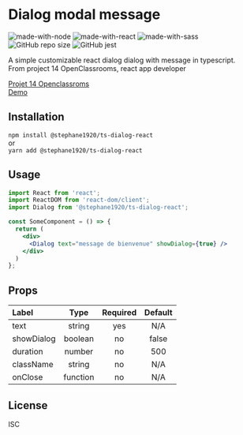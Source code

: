 # Dialog modal message
![made-with-node](https://img.shields.io/badge/Node.js-43853D?style=for-the-badge&logo=node.js&logoColor=white) ![made-with-react](https://img.shields.io/badge/-ReactJs-61DAFB?style=for-the-badge&logo=react&logoColor=FFFFFF) ![made-with-sass](	https://img.shields.io/badge/Sass-CC6699?style=for-the-badge&logo=sass&logoColor=white) 
![GitHub repo size](https://img.shields.io/github/repo-size/StephaneLi/lib_typescript-dialog-react)
![GitHub jest](https://img.shields.io/badge/coverage-100%25-yellow)  

A simple customizable react dialog dialog with message in typescript.  
From project 14 OpenClassrooms, react app developer  
  
[Projet 14 Openclassroms](https://github.com/StephaneLi/StephaneLieumont_14_03062022)  
[Demo](https://stephaneli.github.io/lib_typescript-dialog-react/)

## Installation
```npm install @stephane1920/ts-dialog-react```  
or  
```yarn add @stephane1920/ts-dialog-react```

## Usage
```jsx
import React from 'react';
import ReactDOM from 'react-dom/client';
import Dialog from '@stephane1920/ts-dialog-react';

const SomeComponent = () => {
  return (
    <div>
      <Dialog text="message de bienvenue" showDialog={true} />
    </div>
  )
};
```

## Props
|Label|Type|Required|Default|
|:----|:----:|:------:|:----:|
|text|string|yes|N/A|
|showDialog|boolean|no|false|
|duration|number|no|500|
|className|string|no|N/A|
|onClose|function|no|N/A|

## License  
ISC
